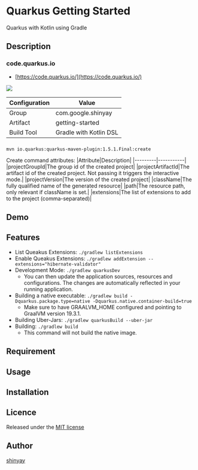 # Quarkus Getting Started

Quarkus with Kotlin using Gradle

## Description
### code.quarkus.io
- [https://code.quarkus.io/](https://code.quarkus.io/)

![](https://user-images.githubusercontent.com/3072734/95756502-d45cef00-0ce0-11eb-9f6a-412529f5d941.png)

|Configuration|Value|
|-------------|-----|
|Group|com.google.shinyay|
|Artifact|getting-started|
|Build Tool|Gradle with Kotlin DSL|

### 

`mvn io.quarkus:quarkus-maven-plugin:1.5.1.Final:create`

Create command attributes:
|Attribute|Description|
|---------|-----------|
|projectGroupId|The group id of the created project|
|projectArtifactId|The artifact id of the created project. Not passing it triggers the interactive mode.|
|projectVersion|The version of the created project|
|className|The fully qualified name of the generated resource|
|path|The resource path, only relevant if className is set.|
|extensions|The list of extensions to add to the project (comma-separated)|


## Demo

## Features

- List Queakus Extensions: `./gradlew listExtensions`
- Enable Queakus Extensions: `./gradlew addExtension --extensions="hibernate-validator"`
- Development Mode: `./gradlew quarkusDev`
    - You can then update the application sources, resources and configurations. The changes are automatically reflected in your running application.
- Building a native executable: `./gradlew build -Dquarkus.package.type=native -Dquarkus.native.container-build=true`
    - Make sure to have GRAALVM_HOME configured and pointing to GraalVM version 19.3.1.
- Building Uber-Jars: `./gradlew quarkusBuild --uber-jar`
- Building: `./gradlew build`
    - This command will not build the native image.

## Requirement

## Usage

## Installation

## Licence

Released under the [MIT license](https://gist.githubusercontent.com/shinyay/56e54ee4c0e22db8211e05e70a63247e/raw/34c6fdd50d54aa8e23560c296424aeb61599aa71/LICENSE)

## Author

[shinyay](https://github.com/shinyay)
